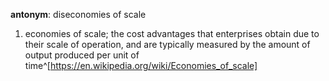 **antonym**: diseconomies of scale
1. economies of scale; the cost advantages that enterprises obtain due to their scale of operation, and are typically measured by the amount of output produced per unit of time^[https://en.wikipedia.org/wiki/Economies_of_scale]